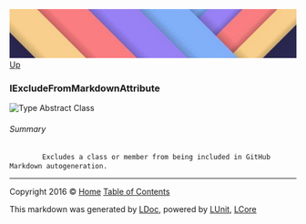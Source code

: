 ![](../Content/LDoc-banner-small.png "")
[Up](../LDoc.md)

### IExcludeFromMarkdownAttribute

![Type Abstract Class](http://b.repl.ca/v1/Type-Abstract%20Class-blue.png "")




###### Summary

            Excludes a class or member from being included in GitHub Markdown autogeneration.
            



---

Copyright 2016 &copy; [Home](../../README.md) [Table of Contents](../../TableOfContents.md)

This markdown was generated by [LDoc](https://github.com/CodeSingularity/LDoc), powered by [LUnit](https://github.com/CodeSingularity/LUnit), [LCore](https://github.com/CodeSingularity/LCore)
